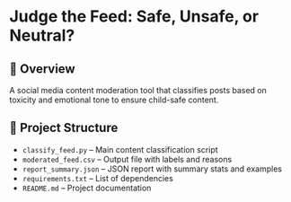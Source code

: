 # Judge the Feed: Safe, Unsafe, or Neutral?

## 📌 Overview
A social media content moderation tool that classifies posts based on toxicity and emotional tone to ensure child-safe content.

## 📁 Project Structure
- `classify_feed.py` – Main content classification script
- `moderated_feed.csv` – Output file with labels and reasons
- `report_summary.json` – JSON report with summary stats and examples
- `requirements.txt` – List of dependencies
- `README.md` – Project documentation
